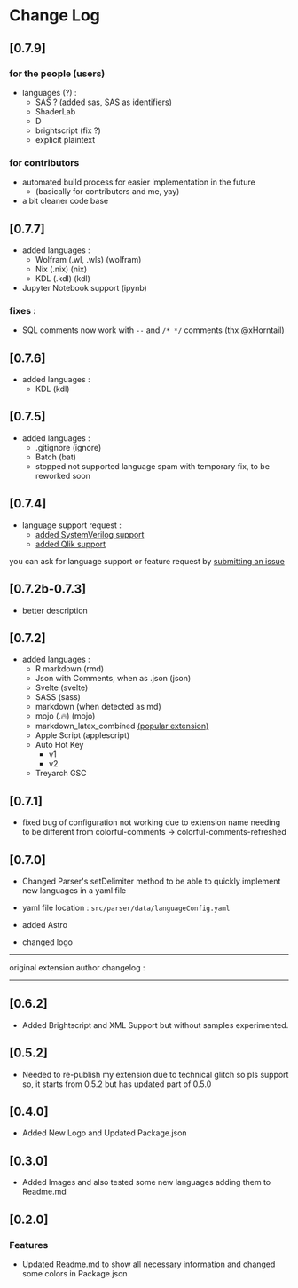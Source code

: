 # Change Log

## [0.7.9]

### for the people (users)
* languages (?) :
  * SAS ? (added sas, SAS as identifiers)
  * ShaderLab
  * D
  * brightscript (fix ?)
  * explicit plaintext

### for contributors
* automated build process for easier implementation in the future
  * (basically for contributors and me, yay)
* a bit cleaner code base


## [0.7.7]

* added languages :
    * Wolfram (.wl, .wls) (wolfram)
    * Nix (.nix) (nix)
    * KDL (.kdl) (kdl)
* Jupyter Notebook support (ipynb)

### fixes :

* SQL comments now work with `--` and `/* */` comments  (thx @xHorntail)

## [0.7.6]

* added languages :
    * KDL (kdl)

## [0.7.5]

* added languages :
    * .gitignore (ignore)
    * Batch (bat)
    * stopped not supported language spam with temporary fix, to be reworked soon

## [0.7.4]
* language support request :
    * [added SystemVerilog support](https://github.com/allemand-instable/colorful-comments-refreshed/issues/2)
    * [added Qlik support](https://github.com/allemand-instable/colorful-comments-refreshed/issues/1)

you can ask for language support or feature request by [submitting an issue](https://github.com/allemand-instable/colorful-comments-refreshed/issues)

## [0.7.2b-0.7.3]
* better description

## [0.7.2]

* added languages :
    * R markdown (rmd)
    * Json with Comments, when as .json (json)
    * Svelte (svelte)
    * SASS (sass)
    * markdown (when detected as md)
    * mojo (.🔥) (mojo)
    * markdown_latex_combined [(popular extension)](https://marketplace.visualstudio.com/items?itemName=James-Yu.latex-workshop)
    * Apple Script (applescript)
    * Auto Hot Key
        * v1
        * v2
    * Treyarch GSC

## [0.7.1]

* fixed bug of configuration not working due to extension name needing to be different from colorful-comments → colorful-comments-refreshed

## [0.7.0]

* Changed Parser's setDelimiter method to be able to quickly implement new languages in a yaml file

* yaml file location : `src/parser/data/languageConfig.yaml`

* added Astro

* changed logo

---

original extension author changelog :

---

## [0.6.2]
* Added Brightscript and XML Support but without samples experimented.

## [0.5.2]
* Needed to re-publish my extension due to technical glitch so pls support so, it starts from 0.5.2 but has updated part of 0.5.0

## [0.4.0]
* Added New Logo and Updated Package.json

## [0.3.0]
* Added Images and also tested some new languages adding them to Readme.md

## [0.2.0] 
### Features
* Updated Readme.md to show all necessary information and changed some colors in Package.json 